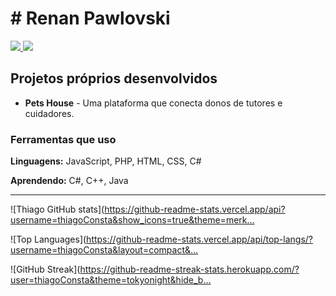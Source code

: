 # # Renan Pawlovski
<div>
<a href="https://www.linkedin.com/in/renan-rodrigues-5b7436347/">
<img src="https://img.shields.io/badge/LinkedIn-Thiago_Ribeiro-0077B5?style=for-the-badge&logo=linkedin&a… alt="LinkedIn" />
</a>
<a href="mailto:renan.pawlovski1@gmail.com">
<img src="https://img.shields.io/badge/Email-thiagoribeirodif%40gmail.com-D14836?style=for-the-badge&logo… alt="Email" />
</a>
</div>
 
## Projetos próprios desenvolvidos
 
- **Pets House** - Uma plataforma que conecta donos de tutores e cuidadores.
 
### Ferramentas que uso
 
**Linguagens:** JavaScript, PHP, HTML, CSS, C#  

**Aprendendo:** C#, C++, Java
 
---
 
![Thiago GitHub stats](https://github-readme-stats.vercel.app/api?username=thiagoConsta&show_icons=true&theme=merk…
 
![Top Languages](https://github-readme-stats.vercel.app/api/top-langs/?username=thiagoConsta&layout=compact&…
 
![GitHub Streak](https://github-readme-streak-stats.herokuapp.com/?user=thiagoConsta&theme=tokyonight&hide_b…
 
 
